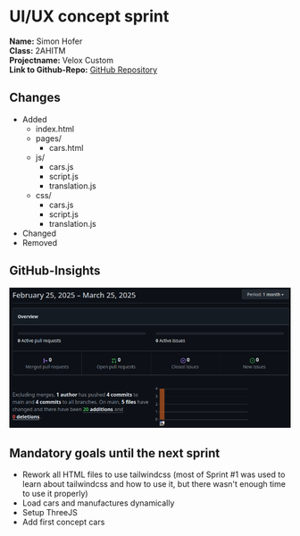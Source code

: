 # UI/UX concept sprint

**Name:** Simon Hofer  
**Class:** 2AHITM  
**Projectname:** Velox Custom  
**Link to Github-Repo:** [GitHub Repository](https://github.com/htl-leo-medtwt-projects/2425-sommerprojekt-2ahitm-Wolkenklar/)


## Changes
 - Added
	 - index.html
     - pages/
         - cars.html
     - js/
         - cars.js
         - script.js
         - translation.js
     - css/
         - cars.js
         - script.js
         - translation.js
 - Changed
 - Removed

## GitHub-Insights
 ![GitHub-Insights](GitHub-Insights/25_03_2025.png)

## Mandatory goals until the next sprint
- Rework all HTML files to use tailwindcss (most of Sprint #1 was used to learn about tailwindcss and how to use it, but there wasn't enough time to use it properly)
- Load cars and manufactures dynamically
- Setup ThreeJS
- Add first concept cars 